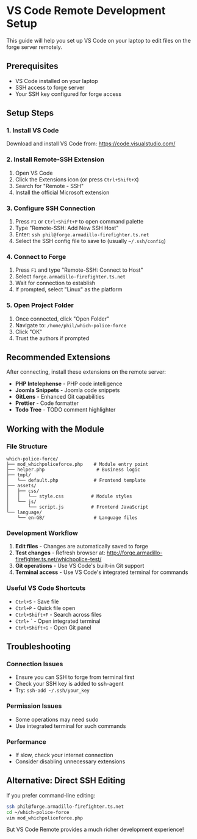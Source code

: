 # VS Code Remote Development Setup

This guide will help you set up VS Code on your laptop to edit files on the forge server remotely.

## Prerequisites

- VS Code installed on your laptop
- SSH access to forge server
- Your SSH key configured for forge access

## Setup Steps

### 1. Install VS Code

Download and install VS Code from: https://code.visualstudio.com/

### 2. Install Remote-SSH Extension

1. Open VS Code
2. Click the Extensions icon (or press `Ctrl+Shift+X`)
3. Search for "Remote - SSH"
4. Install the official Microsoft extension

### 3. Configure SSH Connection

1. Press `F1` or `Ctrl+Shift+P` to open command palette
2. Type "Remote-SSH: Add New SSH Host"
3. Enter: `ssh phil@forge.armadillo-firefighter.ts.net`
4. Select the SSH config file to save to (usually `~/.ssh/config`)

### 4. Connect to Forge

1. Press `F1` and type "Remote-SSH: Connect to Host"
2. Select `forge.armadillo-firefighter.ts.net`
3. Wait for connection to establish
4. If prompted, select "Linux" as the platform

### 5. Open Project Folder

1. Once connected, click "Open Folder"
2. Navigate to: `/home/phil/which-police-force`
3. Click "OK"
4. Trust the authors if prompted

## Recommended Extensions

After connecting, install these extensions on the remote server:

- **PHP Intelephense** - PHP code intelligence
- **Joomla Snippets** - Joomla code snippets
- **GitLens** - Enhanced Git capabilities
- **Prettier** - Code formatter
- **Todo Tree** - TODO comment highlighter

## Working with the Module

### File Structure
```
which-police-force/
├── mod_whichpoliceforce.php    # Module entry point
├── helper.php                   # Business logic
├── tmpl/
│   └── default.php             # Frontend template
├── assets/
│   ├── css/
│   │   └── style.css          # Module styles
│   └── js/
│       └── script.js          # Frontend JavaScript
└── language/
    └── en-GB/                  # Language files
```

### Development Workflow

1. **Edit files** - Changes are automatically saved to forge
2. **Test changes** - Refresh browser at:
   http://forge.armadillo-firefighter.ts.net/whichpolice-test/
3. **Git operations** - Use VS Code's built-in Git support
4. **Terminal access** - Use VS Code's integrated terminal for commands

### Useful VS Code Shortcuts

- `Ctrl+S` - Save file
- `Ctrl+P` - Quick file open
- `Ctrl+Shift+F` - Search across files
- `Ctrl+` ` - Open integrated terminal
- `Ctrl+Shift+G` - Open Git panel

## Troubleshooting

### Connection Issues
- Ensure you can SSH to forge from terminal first
- Check your SSH key is added to ssh-agent
- Try: `ssh-add ~/.ssh/your_key`

### Permission Issues
- Some operations may need sudo
- Use integrated terminal for such commands

### Performance
- If slow, check your internet connection
- Consider disabling unnecessary extensions

## Alternative: Direct SSH Editing

If you prefer command-line editing:
```bash
ssh phil@forge.armadillo-firefighter.ts.net
cd ~/which-police-force
vim mod_whichpoliceforce.php
```

But VS Code Remote provides a much richer development experience!